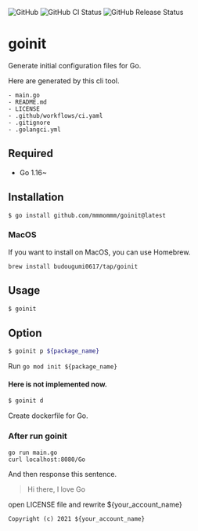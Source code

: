 ![GitHub](https://img.shields.io/github/license/mmmommm/goinit)
![GitHub CI Status](https://img.shields.io/github/workflow/status/mmmommm/goinit/ci?label=CI)
![GitHub Release Status](https://img.shields.io/github/workflow/status/mmmommm/goinit/Release?label=release)

# goinit
Generate initial configuration files for Go.

Here are generated by this cli tool.
```
- main.go
- README.md
- LICENSE
- .github/workflows/ci.yaml
- .gitignore
- .golangci.yml
```

## Required
- Go 1.16~

## Installation
```
$ go install github.com/mmmommm/goinit@latest
```

### MacOS
If you want to install on MacOS, you can use Homebrew.
```
brew install budougumi0617/tap/goinit
```

## Usage
```sh
$ goinit
```

## Option
```sh
$ goinit p ${package_name}
```

Run `go mod init ${package_name}`


#### Here is not implemented now.
```sh
$ goinit d
```

Create dockerfile for Go.

### After run goinit

```
go run main.go
curl localhost:8080/Go
```

And then response this sentence.
>Hi there, I love Go

open LICENSE file and rewrite ${your_account_name}

`Copyright (c) 2021 ${your_account_name}`
